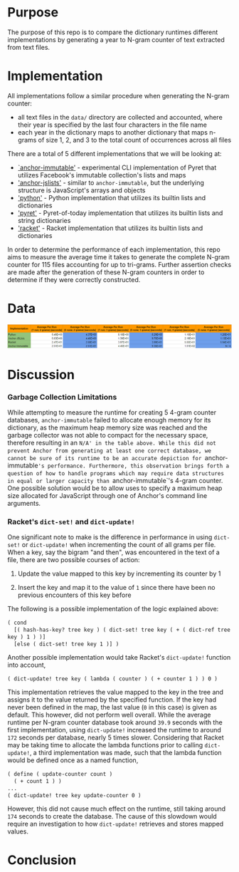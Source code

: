 # Purpose

The purpose of this repo is to compare the dictionary runtimes different implementations by generating a year to N-gram counter of text extracted from text files.

# Implementation

All implementations follow a similar procedure when generating the N-gram counter:

* all text files in the `data/` directory are collected and accounted, where their year is specified by the last four characters in the file name
* each year in the dictionary maps to another dictionary that maps n-grams of size 1, 2, and 3 to the total count of occurrences across all files

There are a total of 5 different implementations that we will be looking at:

* [`anchor-immutable'](anchor-immutable.arr) - experimental CLI implementation of Pyret that utilizes Facebook's immutable collection's lists and maps
* ['anchor-jslists'](anchor-jslists.arr) - similar to `anchor-immutable`, but the underlying structure is JavaScript's arrays and objects
* ['python'](python.py) - Python implementation that utilizes its builtin lists and dictionaries
* ['pyret'](pyret.arr) - Pyret-of-today implementation that utilizes its builtin lists and string dictionaries
* ['racket'](racket.rkt) - Racket implementation that utilizes its builtin lists and dictionaries

In order to determine the performance of each implementation, this repo aims to measure the average time it takes to generate the complete N-gram counter for 115 files accounting for up to tri-grams. Further assertion checks are made after the generation of these N-gram counters in order to determine if they were correctly constructed.

# Data

![timing_results](timing.results.png)

# Discussion

### Garbage Collection Limitations

While attempting to measure the runtime for creating 5 4-gram counter databases, `anchor-immutable` failed to allocate enough memory for its dictionary, as the maximum heap memory size was reached and the garbage collector was not able to compact for the necessary space, therefore resulting in an `N/A' in the table above. While this did not prevent Anchor from generating at least one correct database, we cannot be sure of its runtime to be an accurate depiction for `anchor-immutable`'s performance. Furthermore, this observation brings forth a question of how to handle programs which may require data structures in equal or larger capacity than `anchor-immutable`'s 4-gram counter. One possible solution would be to allow uses to specify a maximum heap size allocated for JavaScript through one of Anchor's command line arguments.

### Racket's `dict-set!` and `dict-update!`

One significant note to make is the difference in performance in using `dict-set!` or `dict-update!` when incrementing the count of all grams per file. When a key, say the bigram "and then", was encountered in the text of a file, there are two possible courses of action:

1. Update the value mapped to this key by incrementing its counter by 1

2. Insert the key and map it to the value of `1` since there have been no previous encounters of this key before

The following is a possible implementation of the logic explained above:

```
( cond
  [( hash-has-key? tree key ) ( dict-set! tree key ( + ( dict-ref tree key ) 1 ) )]
  [else ( dict-set! tree key 1 )] )
```

Another possible implementation would take Racket's `dict-update!` function into account,

```
( dict-update! tree key ( lambda ( counter ) ( + counter 1 ) ) 0 )
```

This implementation retrieves the value mapped to the key in the tree and assigns it to the value returned by the specified function. If the key had never been defined in the map, the last value (`0` in this case) is given as default. This however, did not perform well overall. While the average runtime per N-gram counter database took around `39.9` seconds with the first implementation, using `dict-update!` increased the runtime to around `172` seconds per database, nearly 5 times slower. Considering that Racket may be taking time to allocate the lambda functions prior to calling `dict-update!`, a third implementation was made, such that the lambda function would be defined once as a named function,

```
( define ( update-counter count )
  ( + count 1 ) )
...
( dict-update! tree key update-counter 0 ) 
```

However, this did not cause much effect on the runtime, still taking around `174` seconds to create the database. The cause of this slowdown would require an investigation to how `dict-update!` retrieves and stores mapped values.

# Conclusion